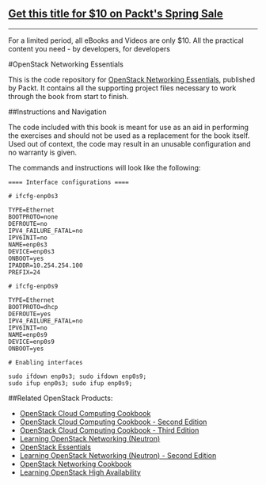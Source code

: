 ## [Get this title for $10 on Packt's Spring Sale](https://www.packt.com/B04279?utm_source=github&utm_medium=packt-github-repo&utm_campaign=spring_10_dollar_2022)
-----
For a limited period, all eBooks and Videos are only $10. All the practical content you need \- by developers, for developers

#OpenStack Networking Essentials

This is the code repository for [OpenStack Networking Essentials](https://www.packtpub.com/virtualization-and-cloud/openstack-networking-essentials?utm_source=github&utm_medium=repository&utm_campaign=9781785283277), published by Packt. It contains all the supporting project files necessary to work through the book from start to finish.

##Instructions and Navigation

The code included with this book is meant for use as an aid in performing the exercises and should not be used as a replacement for the book itself.
Used out of context, the code may result in an unusable configuration and no warranty is given.

The commands and instructions will look like the following:
```
==== Interface configurations ====

# ifcfg-enp0s3

TYPE=Ethernet
BOOTPROTO=none
DEFROUTE=no
IPV4_FAILURE_FATAL=no
IPV6INIT=no
NAME=enp0s3
DEVICE=enp0s3
ONBOOT=yes
IPADDR=10.254.254.100
PREFIX=24

# ifcfg-enp0s9

TYPE=Ethernet
BOOTPROTO=dhcp
DEFROUTE=yes
IPV4_FAILURE_FATAL=no
IPV6INIT=no
NAME=enp0s9
DEVICE=enp0s9
ONBOOT=yes 

# Enabling interfaces

sudo ifdown enp0s3; sudo ifdown enp0s9; 
sudo ifup enp0s3; sudo ifup enp0s9;
```


##Related OpenStack Products:
* [OpenStack Cloud Computing Cookbook](https://www.packtpub.com/virtualization-and-cloud/openstack-cloud-computing-cookbook?utm_source=github&utm_medium=repository&utm_campaign=9781849517324)
* [OpenStack Cloud Computing Cookbook - Second Edition](https://www.packtpub.com/virtualization-and-cloud/openstack-cloud-computing-cookbook-second-edition?utm_source=github&utm_medium=repository&utm_campaign=9781782167587)
* [OpenStack Cloud Computing Cookbook - Third Edition](https://www.packtpub.com/virtualization-and-cloud/openstack-cloud-computing-cookbook-third-edition?utm_source=github&utm_medium=repository&utm_campaign=9781782174783)
* [Learning OpenStack Networking (Neutron)](https://www.packtpub.com/virtualization-and-cloud/learning-openstack-networking-neutron?utm_source=github&utm_medium=repository&utm_campaign=9781783983308)
* [OpenStack Essentials](https://www.packtpub.com/virtualization-and-cloud/openstack-essentials?utm_source=github&utm_medium=repository&utm_campaign=9781783987085)
* [Learning OpenStack Networking (Neutron) - Second Edition](https://www.packtpub.com/virtualization-and-cloud/learning-openstack-networking-neutron-second-edition?utm_source=github&utm_medium=repository&utm_campaign=9781785287725)
* [OpenStack Networking Cookbook](https://www.packtpub.com/virtualization-and-cloud/openstack-networking-cookbook?utm_source=github&utm_medium=repository&utm_campaign=9781785286100) 
* [Learning OpenStack High Availability](https://www.packtpub.com/virtualization-and-cloud/learning-openstack-high-availability?utm_source=github&utm_medium=repository&utm_campaign=9781784395704)
